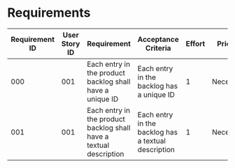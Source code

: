 # Requirements

| Requirement ID | User Story ID | Requirement                                                        | Acceptance Criteria                                 | Effort | Priority  | Status   |
| -------------- | ------------- | ------------------------------------------------------------------ | --------------------------------------------------- | ------ | --------- | -------- |
| 000            | 001           | Each entry in the product backlog shall have a unique ID           | Each entry in the backlog has a unique ID           | 1      | Necessary | Verified |
| 001            | 001           | Each entry in the product backlog shall have a textual description | Each entry in the backlog has a textual description | 1      | Necessary | Verified |

